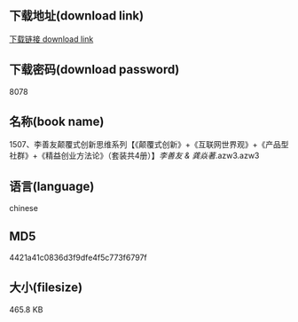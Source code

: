 ## 下载地址(download link)
[下载链接 download link](https://voluble-croquembouche-d321dc.netlify.app/?s=1507%E3%80%81%E6%9D%8E%E5%96%84%E5%8F%8B%E9%A2%A0%E8%A6%86%E5%BC%8F%E5%88%9B%E6%96%B0%E6%80%9D%E7%BB%B4%E7%B3%BB%E5%88%97%E3%80%90%E3%80%8A%E9%A2%A0%E8%A6%86%E5%BC%8F%E5%88%9B%E6%96%B0%E3%80%8B%2B%E3%80%8A%E4%BA%92%E8%81%94%E7%BD%91%E4%B8%96%E7%95%8C%E8%A7%82%E3%80%8B%2B%E3%80%8A%E4%BA%A7%E5%93%81%E5%9E%8B%E7%A4%BE%E7%BE%A4%E3%80%8B%2B%E3%80%8A%E7%B2%BE%E7%9B%8A%E5%88%9B%E4%B8%9A%E6%96%B9%E6%B3%95%E8%AE%BA%E3%80%8B%EF%BC%88%E5%A5%97%E8%A3%85%E5%85%B14%E5%86%8C%EF%BC%89%E3%80%91_%E6%9D%8E%E5%96%84%E5%8F%8B+%26+%E9%BE%9A%E7%84%B1%E8%91%97_.azw3)

## 下载密码(download password)
8078

## 名称(book name)
1507、李善友颠覆式创新思维系列【《颠覆式创新》+《互联网世界观》+《产品型社群》+《精益创业方法论》（套装共4册）】_李善友 & 龚焱著_.azw3.azw3

## 语言(language)
chinese

## MD5
4421a41c0836d3f9dfe4f5c773f6797f

## 大小(filesize)
465.8 KB
